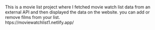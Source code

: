 This is a movie list project where I fetched movie watch list data from an external API and then displayed the data on the website. you can add or remove films from your list.                                                 
           htps://moviewatchlist1.netlify.app/      
 
